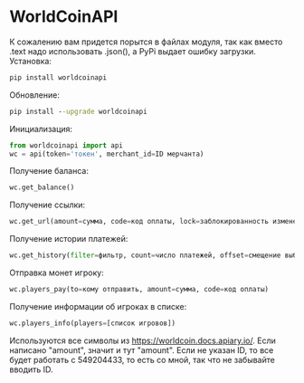 # WorldCoinAPI
К сожалению вам придется порытся в файлах модуля, так как вместо .text надо использовать .json(), а PyPi выдает ошибку загрузки.
Установка:
```cmd
pip install worldcoinapi
```
Обновление:
```cmd
pip install --upgrade worldcoinapi
```
Инициализация:
```python
from worldcoinapi import api
wc = api(token='токен', merchant_id=ID мерчанта)
```
Получение баланса:
```python
wc.get_balance()
```
Получение ссылки:
```python
wc.get_url(amount=сумма, code=код оплаты, lock=заблокированность изменения суммы)
```
Получение истории платежей:
```python
wc.get_history(filter=фильтр, count=число платежей, offset=смещение выборки)
```
Отправка монет игроку:
```python
wc.players_pay(to=кому отправить, amount=сумма, code=код оплаты)
```
Получение информации об игроках в списке:
```python
wc.players_info(players=[список игровов])
```
Используются все символы из https://worldcoin.docs.apiary.io/.
Если написано "amount", значит и тут "amount".
Если не указан ID, то все будет работать с 549204433, то есть со мной, так что не забывайте вводить ID.
